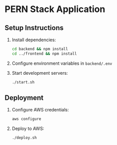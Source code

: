 # PERN Stack Application

## Setup Instructions

1. Install dependencies:
   ```bash
   cd backend && npm install
   cd ../frontend && npm install
   ```

2. Configure environment variables in `backend/.env`

3. Start development servers:
   ```bash
   ./start.sh
   ```

## Deployment

1. Configure AWS credentials:
   ```bash
   aws configure
   ```

2. Deploy to AWS:
   ```bash
   ./deploy.sh
   ```
